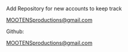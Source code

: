 Add Repository for new accounts to keep track

MOOTENSproductions@gmail.com

Github:

MOOTENSproductions@gmail.com

